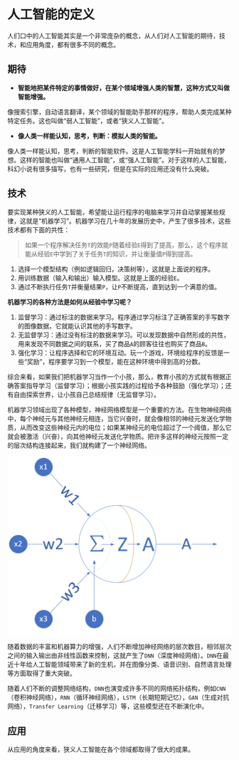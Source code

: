 # 人工智能的定义

人们口中的人工智能其实是一个非常庞杂的概念，从人们对人工智能的期待，技术，和应用角度，都有很多不同的概念。

## 期待

- **智能地把某件特定的事情做好，在某个领域增强人类的智慧，这种方式又叫做智能增强。**

像搜索引擎，自动语言翻译，某个领域的智能助手那样的程序，帮助人类完成某种特定任务。这也叫做“弱人工智能”，或者“狭义人工智能”。

- **像人类一样能认知，思考，判断：模拟人类的智能。**

像人类一样能认知，思考，判断的智能软件。这是人工智能学科一开始就有的梦想。这样的智能也叫做“通用人工智能”，或“强人工智能”。对于这样的人工智能，科幻小说有很多描写，也有一些研究，但是在实际的应用还没有什么突破。

## 技术

要实现某种狭义的人工智能，希望能让运行程序的电脑来学习并自动掌握某些规律，这就是“机器学习”。机器学习在几十年的发展历史中，产生了很多技术，这些技术都有下面的共性：

> 如果一个程序解决任务`T`的效能`P`随着经验`E`得到了提高，那么，这个程序就能从经验`E`中学到了关于任务`T`的知识，并让衡量值`P`得到提高。

1. 选择一个模型结构（例如逻辑回归，决策树等），这就是上面说的程序。
2. 用训练数据（输入和输出）输入模型。这就是上面的经验`E`。
3. 通过不断执行任务`T`并衡量结果`P`，让`P`不断提高，直到达到一个满意的值。

**机器学习的各种方法是如何从经验中学习呢？**

1. 监督学习：通过标注的数据来学习。程序通过学习标注了正确答案的手写数字的图像数据，它就能认识其他的手写数字。
2. 无监督学习：通过没有标注的数据来学习。可以发现数据中自然形成的共性，用来发现不同数据之间的联系，买了商品`A`的顾客往往也购买了商品`B`。
3. 强化学习：让程序选择和它的环境互动。玩一个游戏，环境给程序的反馈是一些“奖励”，程序要学习到一个模型，能在这种环境中得到高的分数。

综合来看，如果我们把机器学习当作一个小孩，那么，教育小孩的方式就有根据正确答案指导学习（监督学习）；根据小孩实践的过程给予各种鼓励（强化学习）；还有自由探索世界，让小孩自己总结规律（无监督学习）。

机器学习领域出现了各种模型，神经网络模型是一个重要的方法。在生物神经网络中，每个神经元与其他神经元相连，当它兴奋时，就会像相邻的神经元发送化学物质，从而改变这些神经元内的电位；如果某神经元的电位超过了一个阈值，那么它就会被激活（兴奋），向其他神经元发送化学物质。把许多这样的神经元按照一定的层次结构连接起来，我们就构建了一个神经网络。

![神经元](./media/01/00.png)

随着数据的丰富和机器算力的增强，人们不断增加神经网络的层次数目，相邻层次之间的输入输出由非线性函数来控制，这就产生了`DNN`（深度神经网络）。`DNN`在最近十年给人工智能领域带来了新的生机，并在图像分类、语音识别、自然语言处理等方面取得了重大突破。

随着人们不断的调整网络结构，`DNN`也演变成许多不同的网络拓扑结构，例如`CNN`（卷积神经网络），`RNN`（循环神经网络），`LSTM`（长期短期记忆），`GAN`（生成对抗网络），`Transfer Learning`（迁移学习）等，这些模型还在不断演化中。

## 应用

从应用的角度来看，狭义人工智能在各个领域都取得了很大的成果。